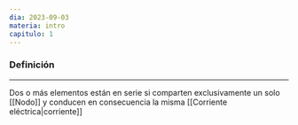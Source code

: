 ```yaml
---
dia: 2023-09-03
materia: intro
capitulo: 1
---
```

### Definición
---
Dos o más elementos están en serie si comparten exclusivamente un solo [[Nodo]] y conducen en consecuencia la misma [[Corriente eléctrica|corriente]]